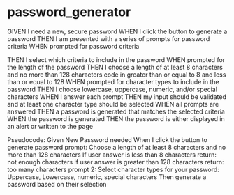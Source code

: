 # password_generator
GIVEN I need a new, secure password
WHEN I click the button to generate a password
THEN I am presented with a series of prompts for password criteria
WHEN prompted for password criteria
    
THEN I select which criteria to include in the password
WHEN prompted for the length of the password
THEN I choose a length of at least 8 characters and no more than 128 characters
    code in greater than or equal to 8 and less than or equal to 128
WHEN prompted for character types to include in the password
THEN I choose lowercase, uppercase, numeric, and/or special characters
WHEN I answer each prompt
THEN my input should be validated and at least one character type should be selected
WHEN all prompts are answered
THEN a password is generated that matches the selected criteria
WHEN the password is generated
THEN the password is either displayed in an alert or written to the page


Pseudocode:
Given New Password needed
When I click the button to generate password
    prompt:
Choose a length of at least 8 characters and no more than 128 characters
        If user answer is less than 8 characters return: not enough characters
        If user answer is greater than 128 characters return:  too many characters
    prompt 2:
        Select character types for your password:
            Uppercase, Lowercase, numeric, special characters
Then generate a password based on their selection
